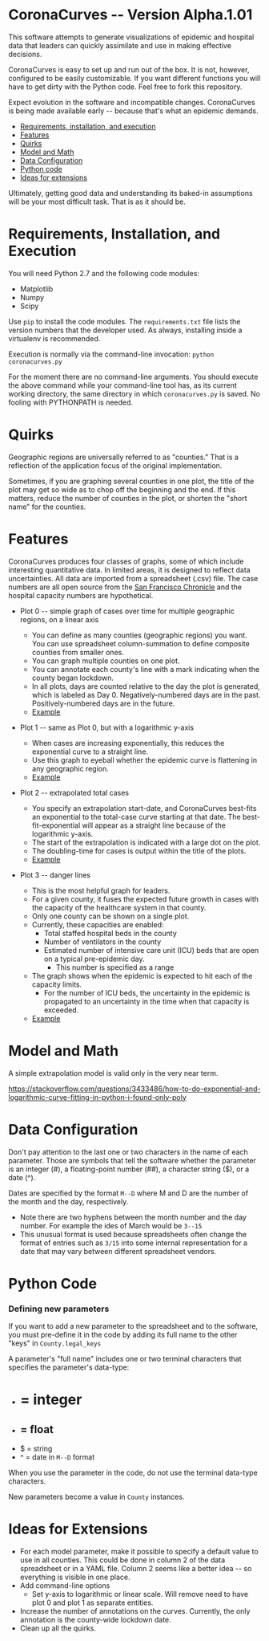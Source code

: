# CoronaCurves -- Version Alpha.1.01

This software attempts to generate visualizations of epidemic and hospital data that leaders can quickly assimilate and use in making effective decisions.

CoronaCurves is easy to set up and run out of the box.  It is not, however, configured to be easily customizable.  If you want different functions you will have to get dirty with the Python code.  Feel free to fork this repository.

Expect evolution in the software and incompatible changes.  CoronaCurves is being made available early -- because that's what an epidemic demands.

* <a href="#requirements">Requirements, installation, and execution</a>
* <a href="#features">Features</a>
* <a href="#quirks">Quirks</a>
* <a href="#model">Model and Math</a>
* <a href="#dataconfig">Data Configuration</a>
* <a href="#python">Python code</a>
* <a href="#extensions">Ideas for extensions</a>

Ultimately, getting good data and understanding its baked-in assumptions will be your most difficult task.  That is as it should be.

<a name="requirements"></a>
# Requirements, Installation, and Execution

You will need Python 2.7 and the following code modules:

* Matplotlib
* Numpy
* Scipy

Use `pip` to install the code modules.  The `requirements.txt` file lists the version numbers that the developer used.  As always, installing inside a virtualenv is recommended.

Execution is normally via the command-line invocation: `python coronacurves.py`

For the moment there are no command-line arguments.  You should execute the above command while your command-line tool has, as its current working directory, the same directory in which `coronacurves.py` is saved.  No fooling with PYTHONPATH is needed.

<a name="quirks"></a>
# Quirks

Geographic regions are universally referred to as "counties."  That is a reflection of the application focus of the original implementation.

Sometimes, if you are graphing several counties in one plot, the title of the plot may get so wide as to chop off the beginning and the end.  If this matters, reduce the number of counties in the plot, or shorten the "short name" for the counties.

<a name="features"></a>
# Features

CoronaCurves produces four classes of graphs, some of which include interesting quantitative data.  In limited areas, it is designed to reflect data uncertainties.  All data are imported from a spreadsheet (.csv) file. The case numbers are all open source from the <a href="https://projects.sfchronicle.com/2020/coronavirus-map/">San Francisco Chronicle</a> and the hospital capacity numbers are hypothetical.

* Plot 0 -- simple graph of cases over time for multiple geographic regions, on a linear axis
    * You can define as many counties (geographic regions) you want.  You can use spreadsheet column-summation to define composite counties from smaller ones.
    * You can graph multiple counties on one plot.
    * You can annotate each county's line with a mark indicating when the county began lockdown.
    * In all plots, days are counted relative to the day the plot is generated, which is labeled as Day 0.  Negatively-numbered days are in the past. Positively-numbered days are in the future.
    * <a href="https://raw.githubusercontent.com/coronacurves/version01/master/example_plots/plot0_example.png">Example</a>
    
* Plot 1 -- same as Plot 0, but with a logarithmic y-axis
    * When cases are increasing exponentially, this reduces the exponential curve to a straight line.
    * Use this graph to eyeball whether the epidemic curve is flattening in any geographic region.
    * <a href="https://raw.githubusercontent.com/coronacurves/version01/master/example_plots/plot1_example.png">Example</a>

* Plot 2 -- extrapolated total cases
    * You specify an extrapolation start-date, and CoronaCurves best-fits an exponential to the total-case curve starting at that date.  The best-fit-exponential will appear as a straight line because of the logarithmic y-axis.
    * The start of the extrapolation is indicated with a large dot on the plot.
    * The doubling-time for cases is output within the title of the plots.  
    * <a href="https://raw.githubusercontent.com/coronacurves/version01/master/example_plots/plot2_example.png">Example</a>

* Plot 3 -- danger lines
    * This is the most helpful graph for leaders.
    * For a given county, it fuses the expected future growth in cases with the capacity of the healthcare system in that county.
    * Only one county can be shown on a single plot.
    * Currently, these capacities are enabled:
        * Total staffed hospital beds in the county
        * Number of ventilators in the county
        * Estimated number of intensive care unit (ICU) beds that are open on a typical pre-epidemic day.
            * This number is specified as a range
    * The graph shows when the epidemic is expected to hit each of the capacity limits.
        * For the number of ICU beds, the uncertainty in the epidemic is propagated to an uncertainty in the time when that capacity is exceeded.
    * <a href="https://raw.githubusercontent.com/coronacurves/version01/master/example_plots/plot3_example.png">Example</a>

<a name="model"></a>
# Model and Math

A simple extrapolation model is valid only in the very near term.

https://stackoverflow.com/questions/3433486/how-to-do-exponential-and-logarithmic-curve-fitting-in-python-i-found-only-poly

<a name="dataconfig"></a>
# Data Configuration

Don't pay attention to the last one or two characters in the name of each parameter.  Those are symbols that tell the software whether the parameter is an integer (#), a floating-point number (##), a character string ($), or a date (^).

Dates are specified by the format `M--D` where M and D are the number of the month and the day, respectively.
* Note there are two hyphens between the month number and the day number.  For example the ides of March would be `3--15`
* This unusual format is used because spreadsheets often change the format of entries such as `3/15` into some internal representation for a date that may vary between different spreadsheet vendors.

<a name="python"></a>
# Python Code

### Defining new parameters

If you want to add a new parameter to the spreadsheet and to the software, you must pre-define it in the code by adding its full name to the other "keys" in `County.legal_keys`

A parameter's "full name" includes one or two terminal characters that specifies the parameter's data-type:
* # = integer
* ## = float
* $ = string
* ^ = date in `M--D` format

When you use the parameter in the code, do not use the terminal data-type characters.

New parameters become a value in `County` instances.

<a name="extensions"></a>
# Ideas for Extensions

* For each model parameter, make it possible to specify a default value to use in all counties.  This could be done in column 2 of the data spreadsheet or in a YAML file.  Column 2 seems like a better idea -- so everything is visible in one place.
* Add command-line options
    * Set y-axis to logarithmic or linear scale.  Will remove need to have plot 0 and plot 1 as separate entities.
* Increase the number of annotations on the curves.  Currently, the only annotation is the county-wide lockdown date.
* Clean up all the quirks.
